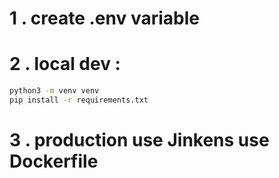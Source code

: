 # 1 . create .env variable
# 2 . local dev : 
```bash
python3 -m venv venv
pip install -r requirements.txt
```

# 3 . production use Jinkens use Dockerfile
